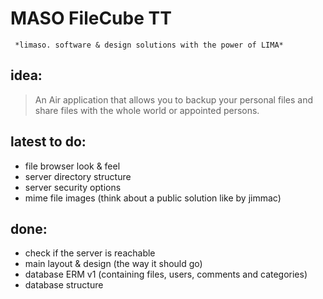 MASO FileCube TT
================
     *limaso. software & design solutions with the power of LIMA*

idea:
-----
 >An Air application that allows you to backup your personal files and share files with the
 whole world or appointed persons.

latest to do:
-------------
 - file browser look & feel
 - server directory structure
 - server security options
 - mime file images (think about a public solution like by jimmac)
 
done:
-----
 - check if the server is reachable
 - main layout & design (the way it should go)
 - database ERM v1 (containing files, users, comments and categories)
 - database structure
